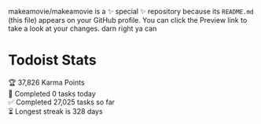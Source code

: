makeamovie/makeamovie is a ✨ special ✨ repository because its `README.md` (this file) appears on your GitHub profile.
You can click the Preview link to take a look at your changes. darn right ya can

# Todoist Stats

<!-- TODO-IST:START -->
🏆  37,826 Karma Points           
🌸  Completed 0 tasks today           
✅  Completed 27,025 tasks so far           
⏳  Longest streak is 328 days
<!-- TODO-IST:END -->